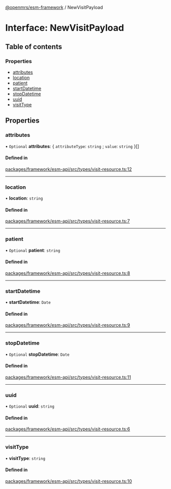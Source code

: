 [@openmrs/esm-framework](../API.md) / NewVisitPayload

# Interface: NewVisitPayload

## Table of contents

### Properties

- [attributes](NewVisitPayload.md#attributes)
- [location](NewVisitPayload.md#location)
- [patient](NewVisitPayload.md#patient)
- [startDatetime](NewVisitPayload.md#startdatetime)
- [stopDatetime](NewVisitPayload.md#stopdatetime)
- [uuid](NewVisitPayload.md#uuid)
- [visitType](NewVisitPayload.md#visittype)

## Properties

### attributes

• `Optional` **attributes**: { `attributeType`: `string` ; `value`: `string`  }[]

#### Defined in

[packages/framework/esm-api/src/types/visit-resource.ts:12](https://github.com/Vishal772-pixel/openmrs-esm-core/blob/main/packages/framework/esm-api/src/types/visit-resource.ts#L12)

___

### location

• **location**: `string`

#### Defined in

[packages/framework/esm-api/src/types/visit-resource.ts:7](https://github.com/Vishal772-pixel/openmrs-esm-core/blob/main/packages/framework/esm-api/src/types/visit-resource.ts#L7)

___

### patient

• `Optional` **patient**: `string`

#### Defined in

[packages/framework/esm-api/src/types/visit-resource.ts:8](https://github.com/Vishal772-pixel/openmrs-esm-core/blob/main/packages/framework/esm-api/src/types/visit-resource.ts#L8)

___

### startDatetime

• **startDatetime**: `Date`

#### Defined in

[packages/framework/esm-api/src/types/visit-resource.ts:9](https://github.com/Vishal772-pixel/openmrs-esm-core/blob/main/packages/framework/esm-api/src/types/visit-resource.ts#L9)

___

### stopDatetime

• `Optional` **stopDatetime**: `Date`

#### Defined in

[packages/framework/esm-api/src/types/visit-resource.ts:11](https://github.com/Vishal772-pixel/openmrs-esm-core/blob/main/packages/framework/esm-api/src/types/visit-resource.ts#L11)

___

### uuid

• `Optional` **uuid**: `string`

#### Defined in

[packages/framework/esm-api/src/types/visit-resource.ts:6](https://github.com/Vishal772-pixel/openmrs-esm-core/blob/main/packages/framework/esm-api/src/types/visit-resource.ts#L6)

___

### visitType

• **visitType**: `string`

#### Defined in

[packages/framework/esm-api/src/types/visit-resource.ts:10](https://github.com/Vishal772-pixel/openmrs-esm-core/blob/main/packages/framework/esm-api/src/types/visit-resource.ts#L10)
